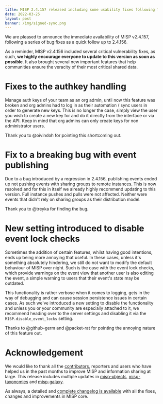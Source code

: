 ```yaml
---
title: MISP 2.4.157 released including some usability fixes following the large changes of 2.4.156 along with some improvements
date: 2022-03-25
layout: post
banner: /img/signed-sync.png
---
```


We are pleased to announce the immediate availability of MISP v2.4.157, following a series of bug fixes as a quick follow up to 2.4.156.

As a reminder, MISP v2.4.156 included several critical vulnerability fixes, as such, **we highly encourage everyone to update to this version as soon as possible**. It also brought several new important features that help communities ensure the veracity of their most critical shared data.

# Fixes to the authkey handling

Manage auth keys of your team as an org admin, until now this feature was broken and org admins had to log in as their automation / sync users in order to generate new keys. This is no longer the case, simply view the user you wish to create a new key for and do it directly from the interface or via the API. Keep in mind that org admins can only create keys for non administrator users.

Thank you to @oivindoh for pointing this shortcoming out.

# Fix to a breaking bug with event publishing

Due to a bug introduced by a regression in 2.4.156, publishing events ended up not pushing events with sharing groups to remote instances. This is now resolved and for this in itself we already highly recommend updating to this version. Full instance pushes and pulls were not affected. Neither were events that didn't rely on sharing groups as their distribution model.

Thank you to @treyka for finding the bug.

# New setting introduced to disable event lock checks

Sometimes the addition of certain features, whilst having good intentions, ends up being more annoying that useful. In these cases, unless it's something absolutely hindering, we still do not want to modify the default behaviour of MISP over night. Such is the case with the event lock checks, which provide warnings on the event view that another user is also editing the event, a simple warning to users that their event's state may be outdated. 

This functionality is rather verbose when it comes to logging, gets in the way of debugging and can cause session persistence issues in certain cases. As such we've introduced a new setting to disable the functionality and unless you or your community are especially attached to it, we recommend heading over to the server settings and disabling it via the `MISP.disable_event_locks` setting. 

Thanks to @github-germ and @packet-rat for pointing the annoying nature of this feature out.

# Acknowledgement

We would like to thank all the [contributors](https://www.misp-project.org/contributors), reporters and users who have helped us in the past months to improve MISP and information sharing at large. This release includes multiple updates in [misp-objects](https://www.misp-project.org/objects.html), [misp-taxonomies](https://www.misp-project.org/taxonomies.html) and [misp-galaxy](https://www.misp-project.org/galaxy.html).

As always, a detailed and [complete changelog is available](https://www.misp-project.org/Changelog.txt) with all the fixes, changes and improvements in MISP core.

